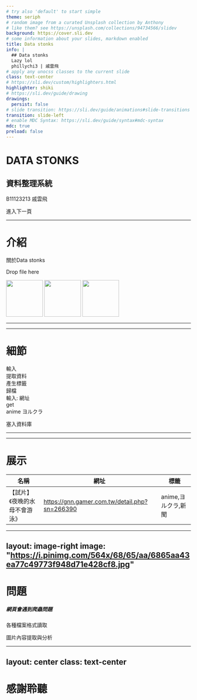 ```yaml
---
# try also 'default' to start simple
theme: seriph
# random image from a curated Unsplash collection by Anthony
# like them? see https://unsplash.com/collections/94734566/slidev
background: https://cover.sli.dev
# some information about your slides, markdown enabled
title: Data stonks
info: |
  ## Data stonks
  Lazy lol
  phillychi3 | 戚雲飛
# apply any unocss classes to the current slide
class: text-center
# https://sli.dev/custom/highlighters.html
highlighter: shiki
# https://sli.dev/guide/drawing
drawings:
  persist: false
# slide transition: https://sli.dev/guide/animations#slide-transitions
transition: slide-left
# enable MDC Syntax: https://sli.dev/guide/syntax#mdc-syntax
mdc: true
preload: false
---
```


# DATA STONKS

## 資料整理系統

B11123213 戚雲飛

<div class="pt-12">
  <span @click="$slidev.nav.next" class="px-2 py-1 rounded cursor-pointer" hover="bg-white bg-opacity-10">
    進入下一頁 <carbon:arrow-right class="inline"/>
  </span>
</div>

---

# 介紹

關於Data stonks

<div class="bg-white border border-gray-300 shadow-lg rounded-lg p-4">
  <div class="drop-area bg-gray-100 border border-gray-300 rounded-lg p-4 text-center h-200px">
    <div class="flex justify-center items-center h-full text-dark">
      Drop file here
    </div>
  </div>
</div>

<img
  v-click
  v-motion
  :initial="{ x: 500, y: 800, scale: 2, rotate: 100 }"
  :click-1="final"
  class="absolute inset-0"
  src="https://cdn-icons-png.flaticon.com/512/4248/4248321.png"
  alt=""
  width="100"
  height="100"
/>
<img
  v-motion
  :initial="{ x: 500, y: -200, scale: 2, rotate: 100 }"
  :click-1="final2"
  class="absolute inset-0"
  src="https://cdn-icons-png.flaticon.com/512/186/186320.png"
  alt=""
  width="100"
  height="100"
/>
<img
  v-motion
  :initial="{ x: -100, y: -200, scale: 2, rotate: 100 }"
  :click-1="final3"
  class="absolute inset-0"
  src="https://cdn-icons-png.flaticon.com/512/8760/8760611.png"
  alt=""
  width="100"
  height="100"
/>

<script setup lang="ts">
const final = {
  x: 400,
  y: 200,
  rotate: 0,
  scale: 1,
  transition: {
    type: 'spring',
    damping: 10,
    stiffness: 20,
    mass: 2
  }
}
const final2 = {
  x: 500,
  y: 200,
  rotate: 0,
  scale: 1,
  transition: {
    type: 'spring',
    damping: 10,
    stiffness: 20,
    mass: 2
  }
}
const final3 = {
  x: 300,
  y: 200,
  rotate: 0,
  scale: 1,
  transition: {
    type: 'spring',
    damping: 10,
    stiffness: 20,
    mass: 2
  }
}
</script>

---
---

# 細節

<div class="flex justify-center items-center w-full h h-20vh">
  <div class="flex justify-between items-center">
    <div class="box bg-cyan-500 h-32 w-60 rounded flex justify-center items-center">輸入</div>
    <div class="line w-1/4 h-1 bg-gradient-to-r from-transparent via-white to-transparent animate-slide"></div>
    <div class="box bg-cyan-500 h-32 w-60 rounded flex justify-center items-center">提取資料</div>
    <div class="line w-1/4 h-1 bg-gradient-to-r from-transparent via-white to-transparent animate-slide"></div>
    <div class="box bg-cyan-500 h-32 w-60 rounded flex justify-center items-center">產生標籤</div>
    <div class="line w-1/4 h-1 bg-gradient-to-r from-transparent via-white to-transparent animate-slide"></div>
    <div class="box bg-cyan-500 h-32 w-60 rounded flex justify-center items-center">歸檔</div>
  </div>
</div>

<div
  v-click=[0,1]
  v-motion
  class="absolute box h-25 w-25 bg-cyan-500 flex justify-center items-center rounded-lg"
  :initial="{ x: -80, y: 80 }"
  :enter="{x:-20}"
  :click-1={x:0}
>
  輸入: 網址
</div>
<div
  v-click=[1,2]
  v-motion
  class="absolute box h-25 w-25 bg-cyan-500 flex justify-center items-center rounded-lg"
  :initial="{ x: 0, y: 80 }"
  :enter="{x:0}"
  :click-1={x:260}
>
  get
</div>
<div
  v-click=[2,3]
  v-motion
  class="absolute box h-25 w-25 bg-cyan-500 flex justify-center items-center break-all rounded-lg"
  :initial="{ x: 260, y: 80 }"
  :enter="{x:260}"
  :click-1={x:530}
>
  anime
  ヨルクラ
</div>
<div
  v-click=[3,4]
  v-motion
  class="absolute box h-25 w-25 bg-cyan-500 flex justify-center items-center rounded-lg"
  :initial="{ x: 530, y: 80 }"
  :enter="{x:530}"
  :click-1={x:810}
>

  塞入資料庫
</div>



<style>
  @keyframes slide {
    0% {
      background-position: 100%;
    }
    100% {
      background-position: -100%;
    }
  }

  .animate-slide {
    background: linear-gradient(90deg, transparent, #1abc9c, transparent);
    background-size: 200% 100%;
    animation: slide 1s ease-in-out infinite;
  }
</style>


---
---

# 展示

<table class="table-auto w-full text-left whitespace-nowrap">
  <thead class="border-b border-gray-200 bg-gray-500">
    <tr>
      <th class="px-4 py-2">名稱</th>
      <th class="px-4 py-2">網址</th>
      <th class="px-4 py-2">標籤</th>
    </tr>
  </thead>
  <tbody>
    <tr class="hover:bg-gray-400">
      <td class="px-4 py-2">【試片】《夜晚的水母不會游泳》</td>
      <td class="px-4 py-2"><a href="https://gnn.gamer.com.tw/detail.php?sn=266390" class="text-blue-500 hover:underline">https://gnn.gamer.com.tw/detail.php?sn=266390</a></td>
      <td class="px-4 py-2">anime,ヨルクラ,新聞</td>
    </tr>
  </tbody>
</table>

---
layout: image-right
image: "https://i.pinimg.com/564x/68/65/aa/6865aa43ea77c49773f948d71e428cf8.jpg"
---

# 問題

##### 網頁會遇到爬蟲問題

各種檔案格式讀取

圖片內容提取與分析



---
layout: center
class: text-center
---

# 感謝聆聽